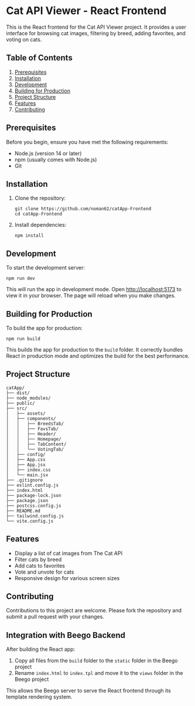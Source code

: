 # Cat API Viewer - React Frontend

This is the React frontend for the Cat API Viewer project. It provides a user interface for browsing cat images, filtering by breed, adding favorites, and voting on cats.

## Table of Contents
1. [Prerequisites](#prerequisites)
2. [Installation](#installation)
3. [Development](#development)
4. [Building for Production](#building-for-production)
5. [Project Structure](#project-structure)
6. [Features](#features)
7. [Contributing](#contributing)

## Prerequisites

Before you begin, ensure you have met the following requirements:
- Node.js (version 14 or later)
- npm (usually comes with Node.js)
- Git

## Installation

1. Clone the repository:
   ```
   git clone https://github.com/noman62/catApp-Frontend
   cd catApp-Frontend
   ```

2. Install dependencies:
   ```
   npm install
   ```

## Development

To start the development server:

```
npm run dev
```

This will run the app in development mode. Open [http://localhost:5173](http://localhost:5173) to view it in your browser. The page will reload when you make changes.

## Building for Production

To build the app for production:

```
npm run build
```

This builds the app for production to the `build` folder. It correctly bundles React in production mode and optimizes the build for the best performance.

## Project Structure

```
catApp/
├── dist/
├── node_modules/
├── public/
├── src/
│   ├── assets/
│   ├── components/
│   │   ├── BreedsTab/
│   │   ├── FavsTab/
│   │   ├── Header/
│   │   ├── Homepage/
│   │   ├── TabContent/
│   │   └── VotingTab/
│   ├── config/
│   ├── App.css
│   ├── App.jsx
│   ├── index.css
│   └── main.jsx
├── .gitignore
├── eslint.config.js
├── index.html
├── package-lock.json
├── package.json
├── postcss.config.js
├── README.md
├── tailwind.config.js
└── vite.config.js
```

## Features

- Display a list of cat images from The Cat API
- Filter cats by breed
- Add cats to favorites
- Vote and unvote for cats
- Responsive design for various screen sizes

## Contributing

Contributions to this project are welcome. Please fork the repository and submit a pull request with your changes.

## Integration with Beego Backend

After building the React app:

1. Copy all files from the `build` folder to the `static` folder in the Beego project
2. Rename `index.html` to `index.tpl` and move it to the `views` folder in the Beego project

This allows the Beego server to serve the React frontend through its template rendering system.
